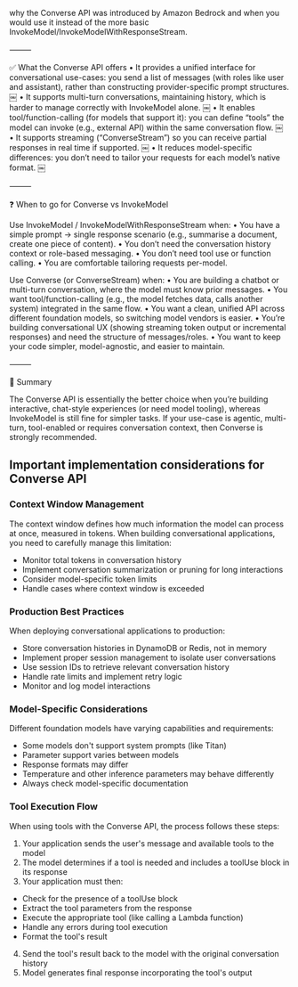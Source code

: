 why the Converse API was introduced by Amazon Bedrock and when you would use it instead of the more basic InvokeModel/InvokeModelWithResponseStream.

⸻

✅ What the Converse API offers
	•	It provides a unified interface for conversational use-cases: you send a list of messages (with roles like user and assistant), rather than constructing provider-specific prompt structures.  ￼
	•	It supports multi-turn conversations, maintaining history, which is harder to manage correctly with InvokeModel alone.  ￼
	•	It enables tool/function-calling (for models that support it): you can define “tools” the model can invoke (e.g., external API) within the same conversation flow.  ￼
	•	It supports streaming (“ConverseStream”) so you can receive partial responses in real time if supported.  ￼
	•	It reduces model-specific differences: you don’t need to tailor your requests for each model’s native format.  ￼

⸻

❓ When to go for Converse vs InvokeModel

Use InvokeModel / InvokeModelWithResponseStream when:
	•	You have a simple prompt → single response scenario (e.g., summarise a document, create one piece of content).
	•	You don’t need the conversation history context or role-based messaging.
	•	You don’t need tool use or function calling.
	•	You are comfortable tailoring requests per-model.

Use Converse (or ConverseStream) when:
	•	You are building a chatbot or multi-turn conversation, where the model must know prior messages.
	•	You want tool/function-calling (e.g., the model fetches data, calls another system) integrated in the same flow.
	•	You want a clean, unified API across different foundation models, so switching model vendors is easier.
	•	You’re building conversational UX (showing streaming token output or incremental responses) and need the structure of messages/roles.
	•	You want to keep your code simpler, model-agnostic, and easier to maintain.

⸻

📝 Summary

The Converse API is essentially the better choice when you’re building interactive, chat-style experiences (or need model tooling), whereas InvokeModel is still fine for simpler tasks. If your use-case is agentic, multi-turn, tool-enabled or requires conversation context, then Converse is strongly recommended. 

## Important implementation considerations for Converse API

### Context Window Management
The context window defines how much information the model can process at once, measured in tokens. When building conversational applications, you need to carefully manage this limitation:
- Monitor total tokens in conversation history
- Implement conversation summarization or pruning for long interactions
- Consider model-specific token limits
- Handle cases where context window is exceeded

### Production Best Practices
When deploying conversational applications to production:
- Store conversation histories in DynamoDB or Redis, not in memory
- Implement proper session management to isolate user conversations
- Use session IDs to retrieve relevant conversation history
- Handle rate limits and implement retry logic
- Monitor and log model interactions

### Model-Specific Considerations
Different foundation models have varying capabilities and requirements:
- Some models don't support system prompts (like Titan)
- Parameter support varies between models
- Response formats may differ
- Temperature and other inference parameters may behave differently
- Always check model-specific documentation

### Tool Execution Flow
When using tools with the Converse API, the process follows these steps:

1. Your application sends the user's message and available tools to the model
2. The model determines if a tool is needed and includes a toolUse block in its response
3. Your application must then:
- Check for the presence of a toolUse block
- Extract the tool parameters from the response
- Execute the appropriate tool (like calling a Lambda function)
- Handle any errors during tool execution
- Format the tool's result
4. Send the tool's result back to the model with the original conversation history
5. Model generates final response incorporating the tool's output